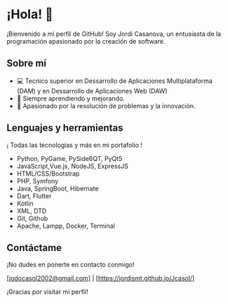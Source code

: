 # ¡Hola! 👋

¡Bienvenido a mi perfil de GitHub! Soy Jordi Casanova, un entusiasta de la programación apasionado por la creación de software.

## Sobre mí

- 💻 Tecnico superior en Dessarrollo de Aplicaciones Multiplataforma (DAM) y en Dessarrollo de Aplicaciones Web (DAW)
- 🌱 Siempre aprendiendo y mejorando.
- 🚀 Apasionado por la resolución de problemas y la innovación.

## Lenguajes y herramientas

¡ Todas las tecnologias y más en mi portafolio !

- Python, PyGame, PySide6QT, PyQt5
- JavaScript,Vue.js, NodeJS, ExpressJS
- HTML/CSS/Bootstrap
- PHP, Symfony
- Java, SpringBoot, Hibernate
- Dart, Flutter
- Kotlin
- XML, DTD
- Git, Github
- Apache, Lampp, Docker, Terminal



## Contáctame

¡No dudes en ponerte en contacto conmigo!

[jodocasol2002@gmail.com] |  [https://jordismt.github.io/Jcasol/] 

¡Gracias por visitar mi perfil!

